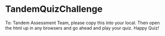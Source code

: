 # TandemQuizChallenge

To: Tandem Assessment Team, please copy this into your local. Then open the html up in any browsers and go ahead and play your quiz. Happy Quiz!
